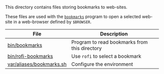 This directory contains files storing bookmarks to web-sites.

These files are used with the [`bookmarks`][01] program to open a selected 
web-site in a web-browser defined by `$BROWSER`.

File                           | Description
-------------------------------|-------------------------
[bin/bookmarks][01]            | Program to read bookmarks from this directory
[bin/rofi-bookmarks][02]       | Use `rofi` to select a bookmark
[var/aliases/bookmarks.sh][03] | Configure the environment


[01]: ../../bin/bookmarks
[02]: ../../bin/rofi-bookmarks
[03]: ../aliases/bookmarks.sh

